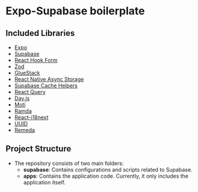# Expo-Supabase boilerplate

## Included Libraries

- [Expo](https://expo.dev/)
- [Supabase](https://supabase.io/)
- [React Hook Form](https://github.com/react-hook-form/react-hook-form)
- [Zod](https://github.com/colinhacks/zod)
- [GlueStack](https://github.com/Raathigesh/gluestack)
- [React Native Async Storage](https://github.com/react-native-async-storage/async-storage)
- [Supabase Cache Helpers](https://github.com/supabase/supabase-js/tree/master/src/cache)
- [React Query](https://github.com/tannerlinsley/react-query)
- [Day.js](https://github.com/iamkun/dayjs)
- [Moti](https://github.com/wcandillon/moti)
- [Ramda](https://github.com/ramda/ramda)
- [React-i18next](https://github.com/i18next/react-i18next)
- [UUID](https://github.com/uuidjs/uuid)
- [Remeda](https://github.com/remeda/remeda)

## Project Structure

- The repository consists of two main folders:
  - **supabase**: Contains configurations and scripts related to Supabase.
  - **apps**: Contains the application code. Currently, it only includes the application itself.
